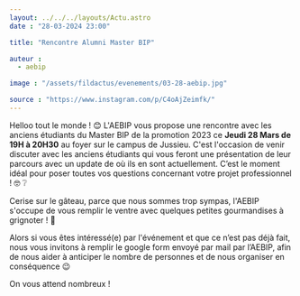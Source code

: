 ```yaml
---
layout: ../../../layouts/Actu.astro
date : "28-03-2024 23:00"

title: "Rencontre Alumni Master BIP"

auteur :
  - aebip

image : "/assets/fildactus/evenements/03-28-aebip.jpg"

source : "https://www.instagram.com/p/C4oAjZeimfk/"
---
```


Helloo tout le monde ! 😊 L'AEBIP vous propose une rencontre avec les anciens étudiants du Master BIP de la promotion 2023 ce __Jeudi 28 Mars de 19H à 20H30__ au foyer sur le campus de Jussieu.
C'est l'occasion de venir discuter avec les anciens étudiants qui vous feront une présentation de leur parcours avec un update de où ils en sont actuellement. C’est le moment idéal pour poser toutes vos questions concernant votre projet professionnel ! 🤓 ❔

Cerise sur le gâteau, parce que nous sommes trop sympas, l'AEBIP s'occupe de vous remplir le ventre avec quelques petites gourmandises à grignoter ! 🍿

Alors si vous êtes intéressé(e) par l'événement et que ce n’est pas déjà fait, nous vous invitons à remplir le google form envoyé par mail par l’AEBIP, afin de nous aider à anticiper le nombre de personnes et de nous organiser en conséquence 😉

On vous attend nombreux !